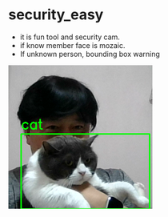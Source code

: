 # security_easy
- it is fun tool and security cam.
- if know member face is mozaic.
- If unknown person, bounding box warning

![Test Image 3](samples.png)
